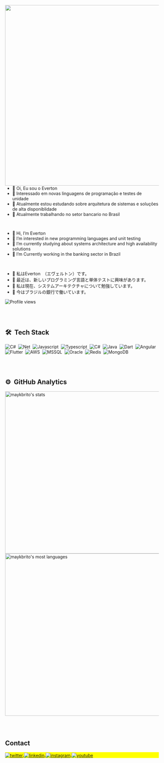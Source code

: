 <img align="right" height="590em" src="https://raw.githubusercontent.com/gist/evertonrps/23dbb914f7117f0aa35c80959dbc572d/raw/918cee9a1b7d6da223e4fd3a49af0b29cbb77c44/githubcard.svg"/>

- 👋 Oi, Eu sou o Everton
- 👀 Interessado em novas linguagens de programação e testes de unidade
- 🌱 Atualmente estou estudando sobre arquitetura de sistemas e soluções de alta disponiblidade
- 🔭 Atualmente trabalhando no setor bancario no Brasil

<br>

- 👋 Hi, I’m Everton
- 👀 I’m interested in new programming languages and unit testing
- 🌱 I’m currently studying about systems architecture and high availability solutions
- 🔭 I’m Currently working in the banking sector in Brazil

<br>

- 👋 私はEverton　（エヴェルトン）です。
- 👀 最近は、新しいプログラミング言語と単体テストに興味があります。
- 🌱 私は現在、システムアーキテクチャについて勉強しています。
- 🔭 今はブラジルの銀行で働いています。

<p align="left"> <img src="https://komarev.com/ghpvc/?username=evertonrps&color=yellow" alt="Profile views" /> </p>
<br><br>

## 🛠 &nbsp;Tech Stack

![C#](https://img.shields.io/badge/C%23-239120?style=flat&logo=c-sharp&logoColor=white)&nbsp;
![Net](https://img.shields.io/badge/.NET-5C2D91?style=flat&logo=.net&logoColor=white)&nbsp;
![Javascript](https://img.shields.io/badge/JavaScript-F7DF1E?style=flat&logo=javascript&logoColor=black)&nbsp;
![Typescript](https://img.shields.io/badge/TypeScript-007ACC?style=flat&logo=typescript&logoColor=white)&nbsp;
![C#](https://img.shields.io/badge/C%23-239120?style=flat&logo=c-sharp&logoColor=white)&nbsp;
![Java](https://img.shields.io/badge/Java-ED8B00?style=flat&logo=java&logoColor=white)&nbsp;
![Dart](https://img.shields.io/badge/Dart-0175C2?style=flat&logo=dart&logoColor=white)&nbsp;
![Angular](https://img.shields.io/badge/Angular-DD0031?style=flat&logo=angular&logoColor=white)&nbsp;
![Flutter](https://img.shields.io/badge/Flutter-02569B?style=flat&logo=flutter&logoColor=white)&nbsp;
![AWS](https://img.shields.io/badge/Amazon_AWS-232F3E?style=flat&logo=amazon-aws&logoColor=white)&nbsp;
![MSSQL](https://img.shields.io/badge/Microsoft_SQL_Server-CC2927?style=flat&logo=microsoft-sql-server&logoColor=white)&nbsp;
![Oracle](https://img.shields.io/badge/Oracle-F80000?style=flat&logo=Oracle&logoColor=white)&nbsp;
![Redis](https://img.shields.io/badge/redis-%23DD0031.svg?&style=flat&logo=redis&logoColor=white)&nbsp;
![MongoDB](https://img.shields.io/badge/MongoDB-4EA94B?style=flat&logo=mongodb&logoColor=white)&nbsp;

<br><br>

## ⚙️ &nbsp;GitHub Analytics

<p align="left">
<img width="530em" src="https://github-readme-stats.vercel.app/api?username=evertonrps&show_icons=true&theme=github_dark" alt="maykbrito's stats"/>
<img width="530em" src="https://github-readme-stats.vercel.app/api/top-langs/?username=evertonrps&layout=compact&theme=github_dark" alt="maykbrito's most languages"/>
</p>

<br><br>

## Contact

<p align="left" style="background:yellow">

<a href="https://twitter.com/evertonrps" target="_blank">
  <img align="center" src="https://img.shields.io/badge/-evertonrps-05122A?style=flat&logo=twitter" alt="twitter"/>  
</a>
<a href="https://linkedin.com/in/evertonrocha" target="_blank">
  <img align="center" src="https://img.shields.io/badge/-evertonrocha-05122A?style=flat&logo=linkedin" alt="linkedin"/>
</a>
<a href="https://instagram.com/evertonrps" target="_blank">
 <img align="center" src="https://img.shields.io/badge/-evertonrps-05122A?style=flat&logo=instagram" alt="instagram"/>
</a>
<a href="https://youtube.com/@evertonrochax" target="_blank">
 <img align="center" src="https://img.shields.io/badge/-evertonrochax-05122A?style=flat&logo=youtube" alt="youtube"/>
</a>
</p>
